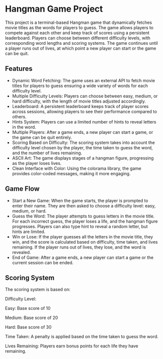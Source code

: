 # Hangman Game Project

This project is a terminal-based Hangman game that dynamically fetches movie titles as the words for players to guess. The game allows players to compete against each other and keep track of scores using a persistent leaderboard. Players can choose between different difficulty levels, with corresponding word lengths and scoring systems. The game continues until a player runs out of lives, at which point a new player can start or the game can be quit.

## Features

- Dynamic Word Fetching: The game uses an external API to fetch movie titles for players to guess ensuring a wide variety of words for each difficulty level.
- Multiple Difficulty Levels: Players can choose between easy, medium, or hard difficulty, with the length of movie titles adjusted accordingly.
- Leaderboard: A persistent leaderboard keeps track of player scores across sessions, allowing players to see their performance compared to others.
- Hints System: Players can use a limited number of hints to reveal letters in the word.
- Multiple Players: After a game ends, a new player can start a game, or the game can be quit entirely.
- Scoring Based on Difficulty: The scoring system takes into account the difficulty level chosen by the player, the time taken to guess the word, and the number of lives remaining.
- ASCII Art: The game displays stages of a hangman figure, progressing as the player loses lives.
- Clean Interface with Color: Using the colorama library, the game provides color-coded messages, making it more engaging.

## Game Flow

- Start a New Game:
When the game starts, the player is prompted to enter their name.
They are then asked to choose a difficulty level: easy, medium, or hard.
- Guess the Word:
The player attempts to guess letters in the movie title. For each incorrect guess, the player loses a life, and the hangman figure progresses.
Players can also type hint to reveal a random letter, but hints are limited.
- Win or Lose:
If the player guesses all the letters in the movie title, they win, and the score is calculated based on difficulty, time taken, and lives remaining.
If the player runs out of lives, they lose, and the word is revealed.
- End of Game:
After a game ends, a new player can start a game or the current session can be ended.

## Scoring System

The scoring system is based on:

Difficulty Level:

Easy: Base score of 10

Medium: Base score of 20

Hard: Base score of 30

Time Taken: A penalty is applied based on the time taken to guess the word.

Lives Remaining: Players earn bonus points for each life they have remaining.

